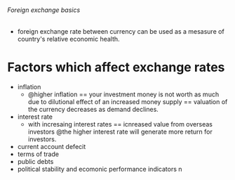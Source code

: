 ###### Foreign exchange basics
- foreign exchange rate between currency can be used as a mesasure of country's relative economic health. 


# Factors which affect exchange rates
- inflation
    + @higher inflation == your investment money is not worth as much due to dilutional effect of an increased money supply == valuation of the currency decreases as demand declines.
- interest rate
    + with incresaing interest rates == icnreased value from overseas investors @the higher interest rate will generate more return for investors. 
- current account defecit
- terms of trade
- public debts
- political stability and ecomonic performance indicators
n